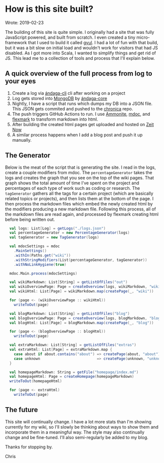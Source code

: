# How is this site built?

Wrote: 2019-02-23

The building of this site is quite simple. I originally had a site that was
fully JavaScript powered, and built from scratch. I even created a tiny
micro-framework that I used to build it called [gyul](gyul.html). I had a lot of
fun with that build, but it was a bit slow on initial load and wouldn't work for
visitors that had JS disabled. As I got more into Scala, I wanted to simplify
things and get rid of JS. This lead me to a collection of tools and process that
I'll explain below.


## A quick overview of the full process from log to your eyes

  1. Create a log via [ándaga-cli](andaga-cli.html) cli after working on a project
  2. Log gets stored into [MongoDB](https://www.mongodb.com/) by
     [ándaga-core](andaga-core.hmtl)
  3. Nightly, I have a script that runs which dumps my DB into a JSON file. This
     JSON gets commited and pushed to the [chronica](chronica.html) repo.
  4. The push triggers GitHub Actions to run. I use [Ammonite](https://ammonite.io), [mdoc](https://scalameta.org/mdoc/), and [flexmark](https://github.com/vsch/flexmark-java) to transform markdown into html.
  5. After building the created html pages get uploaded and hosted on [Zeit
     Now](https://zeit.co/home)
  6. A similar process happens when I add a blog post and push it up manually.

## The Generator

Below is the meat of the script that is generating the site. I read in the logs,
create a couple modifiers from mdoc. The `percentageGenerator` takes the logs
and creates the graph that you see on the top of the wiki pages. That graph
shows the total amount of time I've spent on the project and percentages of each
type of work such as coding or research. The `tagGenerator` gathers all the tags
for a certain project (which are basically related topics or projects), and then
lists them at the bottom of the page. I then process the markdown files which
embed the newly created html by the modifiers producing a new markdown file.
Following this process, all of the markdown files are read again, and processed
by flexmark creating html before being written out.

```scala
  val logs: List[Log] = getLogs("./logs.json")
  val percentageGenerator = new PercentageGenerator(logs)
  val tagGenerator = new TagGenerator(logs)

  val mdocSettings = mdoc
    .MainSettings()
    .withIn(Paths.get("wiki"))
    .withStringModifiers(List(percentageGenerator, tagGenerator))
    .withNoLinkHygiene(true)

  mdoc.Main.process(mdocSettings)

  val wikiMarkdown: List[String] = getListOfFiles("out")
  val wikiOverviewPage: Page = createOverview(logs, wikiMarkdown, "wiki")
  val wikiHtml: List[Page] = wikiMarkdown.map(createPage(_, "wiki"))

  for (page <- (wikiOverviewPage :: wikiHtml))
    writeToOut(page)

  val blogMarkdown: List[String] = getListOfFiles("blog")
  val blogOverviewPage: Page = createOverview(logs, blogMarkdown, "blog")
  val blogHtml: List[Page] = blogMarkdown.map(createPage(_, "blog"))

  for (page <- (blogOverviewPage :: blogHtml))
    writeToOut(page)

  val extraMarkdown: List[String] = getListOfFiles("extras")
  val extraHtml: List[Page] = extraMarkdown.map {
    case about if about.contains("about") => createPage(about, "about")
    case unknown                          => createPage(unknown, "unknown")
  }

  val homepageMarkdown: String = getFile("homepage/index.md")
  val homepageHtml: Page = createHomepage(homepageMarkdown)
  writeToOut(homepageHtml)

  for (page <- extraHtml)
    writeToOut(page)
```

## The future

This site will continually change. I have a lot more stats than I'm showing
currently for my wiki, so I'll slowly be thinking about ways to show them and
incorporate them in a meaningful way. The style may also continually change and
be fine-tuned. I'll also semi-regularly be added to my blog.

Thanks for stopping by.

Chris
